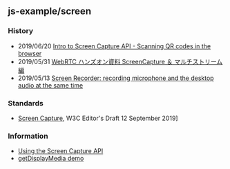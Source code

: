 ## js-example/screen


### History
- 2019/06/20 [Intro to Screen Capture API - Scanning QR codes in the browser](https://dev.to/al_khovansky/intro-to-screen-capture-api-scanning-qr-codes-bgi)
- 2019/05/31 [WebRTC ハンズオン資料 ScreenCapture ＆ マルチストリーム編](https://qiita.com/massie_g/items/f852680b16c1b14cb9e8)
- 2019/05/13 [Screen Recorder: recording microphone and the desktop audio at the same time](https://paul.kinlan.me/screen-recorderrecording-microphone-and-the-desktop-audio-at-the-same-time/)

### Standards
- [Screen Capture](https://w3c.github.io/mediacapture-screen-share/), W3C Editor's Draft 12 September 2019]

### Information
- [Using the Screen Capture API](https://developer.mozilla.org/en-US/docs/Web/API/Screen_Capture_API/Using_Screen_Capture)
- [getDisplayMedia demo](https://www.webrtc-experiment.com/getDisplayMedia/)


